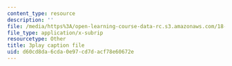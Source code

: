 ```yaml
---
content_type: resource
description: ''
file: /media/https%3A/open-learning-course-data-rc.s3.amazonaws.com/18-01sc-single-variable-calculus-fall-2010/d60cd8da6cda0e97cd7dacf78e60672e_bnhIRhnBa1A.srt
file_type: application/x-subrip
resourcetype: Other
title: 3play caption file
uid: d60cd8da-6cda-0e97-cd7d-acf78e60672e
---
```

